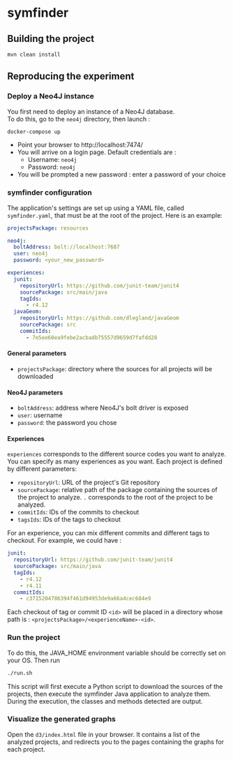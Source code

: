 # symfinder

## Building the project

```bash
mvn clean install
```

## Reproducing the experiment

### Deploy a Neo4J instance

You first need to deploy an instance of a Neo4J database.  
To do this, go to the `neo4j` directory, then launch :

```bash
docker-compose up
```

- Point your browser to http://localhost:7474/
- You will arrive on a login page. Default credentials are :
	- Username: `neo4j`
	- Password: `neo4j`
- You will be prompted a new password : enter a password of your choice

### symfinder configuration

The application's settings are set up using a YAML file, called `symfinder.yaml`, that must be at the root of the project.
Here is an example:

```yaml
projectsPackage: resources

neo4j:
  boltAddress: bolt://localhost:7687
  user: neo4j
  password: <your_new_password>

experiences:
  junit:
    repositoryUrl: https://github.com/junit-team/junit4
    sourcePackage: src/main/java
    tagIds:
      - r4.12
  javaGeom:
    repositoryUrl: https://github.com/dlegland/javaGeom
    sourcePackage: src
    commitIds:
      - 7e5ee60ea9febe2acbadb75557d9659d7fafdd28
```

#### General parameters

- `projectsPackage`: directory where the sources for all projects will be downloaded

#### Neo4J parameters

- `boltAddress`: address where Neo4J's bolt driver is exposed
- `user`: username
- `password`: the password you chose

#### Experiences

`experiences` corresponds to the different source codes you want to analyze.
You can specify as many experiences as you want.
Each project is defined by different parameters:
- `repositoryUrl`: URL of the project's Git repository
- `sourcePackage`: relative path of the package containing the sources of the project to analyze. `.` corresponds to the root of the project to be analyzed.
- `commitIds`: IDs of the commits to checkout
- `tagsIds`: IDs of the tags to checkout

For an experience, you can mix different commits and different tags to checkout. For example, we could have :

```yaml
junit:
  repositoryUrl: https://github.com/junit-team/junit4
  sourcePackage: src/main/java
  tagIds:
    - r4.12
    - r4.11
  commitIds:
    - c3715204786394f461d94953de9a66a4cec684e9
```

Each checkout of tag or commit ID `<id>` will be placed in a directory whose path is : `<projectsPackage>/<experienceName>-<id>`.

### Run the project

To do this, the JAVA_HOME environment variable should be correctly set on your OS. Then run

```bash
./run.sh
```

This script will first execute a Python script to download the sources of the projects, then execute the symfinder Java application to analyze them.
During the execution, the classes and methods detected are output.

### Visualize the generated graphs

Open the `d3/index.html` file in your browser.
It contains a list of the analyzed projects, and redirects you to the pages containing the graphs for each project.
